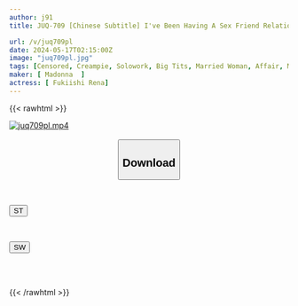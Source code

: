 ```yaml
---
author: j91
title: JUQ-709 [Chinese Subtitle] I've Been Having A Sex Friend Relationship With My Son's Friend For 5 Years Now. Playing With A Younger Child...I'm Drowning In A Creampie Affair. Rena Fukiishi

url: /v/juq709pl
date: 2024-05-17T02:15:00Z
image: "juq709pl.jpg"
tags: [Censored, Creampie, Solowork, Big Tits, Married Woman, Affair, Mature Woman	]
maker: [ Madonna  ]
actress: [ Fukiishi Rena]
---
```



{{< rawhtml >}}

<div class="video" data-videoid="xOAlPZ8r3VTk67g">
    <a href="javascript:;">
        <img src="/v/juq709pl/juq709pl.jpg" width="WIDTH" height="HEIGHT" alt="juq709pl.mp4" loading="lazy">
    </a>
</div>

<script type="text/javascript" src="https://j91.asia/asset/on-demand-st.js"></script>

<br>
  <link rel="stylesheet" href="https://j91.asia/asset/bs5.css">
  
  <center>
  <button class="btn btn-primary" type="button" data-bs-toggle="collapse" data-bs-target=".multi-collapse" aria-expanded="false" aria-controls="multiCollapseExample1 multiCollapseExample2"><h2>Download</h2></button></center>
</p>
<div class="row">
  <div class="col">
    <div class="collapse multi-collapse" id="multiCollapseExample1">
      <div class="card card-body">
	      	      <br>
<div class="buttons">  
<p><a href="/v/juq709pl/st.html" target="_blank"><button class="btn-hover color-3"><i class="fa fa-download"></i> ST</button></a></p></div>
    </div>
  </div>
</div>
  <div class="col">
    <div class="collapse multi-collapse" id="multiCollapseExample2">
      <div class="card card-body">
	      <br>
<div class="buttons">
<p><a href="/v/juq709pl/sw.html" target="_blank"><button class="btn-hover color-2"><i class="fa fa-download"></i> SW</button></a></p></div>
<br><br>
      </div>
    </div>
  </div>
</div>

{{< /rawhtml >}}